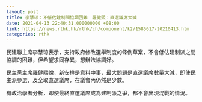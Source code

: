```yaml
---
layout: post
title: 李慧琼：不低估建制間協調困難　羅健熙：直選議席大減
date: 2021-04-13 22:40:31.000000000 +08:00
link: https://news.rthk.hk/rthk/ch/component/k2/1585617-20210413.htm
categories: rthk
---
```


民建聯主席李慧琼表示，支持政府修改選舉制度的條例草案，不會低估建制派之間協調的困難，但希望求同存異，想辦法協調好。

民主黨主席羅健熙說，新安排是意料中事，最大問題是直選議席數量大減，即使民主派參選，及全取直選議席，在議會內仍然是少數。

有政治學者分析，即使最終直選議席成為建制派之爭，都不會出現混戰的情況。
